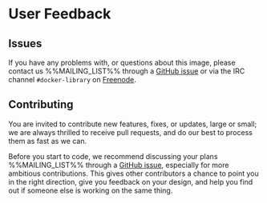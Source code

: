 
# User Feedback

## Issues

If you have any problems with, or questions about this image, please contact us
%%MAILING_LIST%% through a [GitHub issue](%%REPO%%/issues) or via the IRC channel
`#docker-library` on [Freenode](https://freenode.net).

## Contributing

You are invited to contribute new features, fixes, or updates, large or small; we are
always thrilled to receive pull requests, and do our best to process them as fast as
we can.

Before you start to code, we recommend discussing your plans %%MAILING_LIST%% through a
[GitHub issue](%%REPO%%/issues), especially for more ambitious contributions. This gives
other contributors a chance to point you in the right direction, give you feedback on
your design, and help you find out if someone else is working on the same thing.
